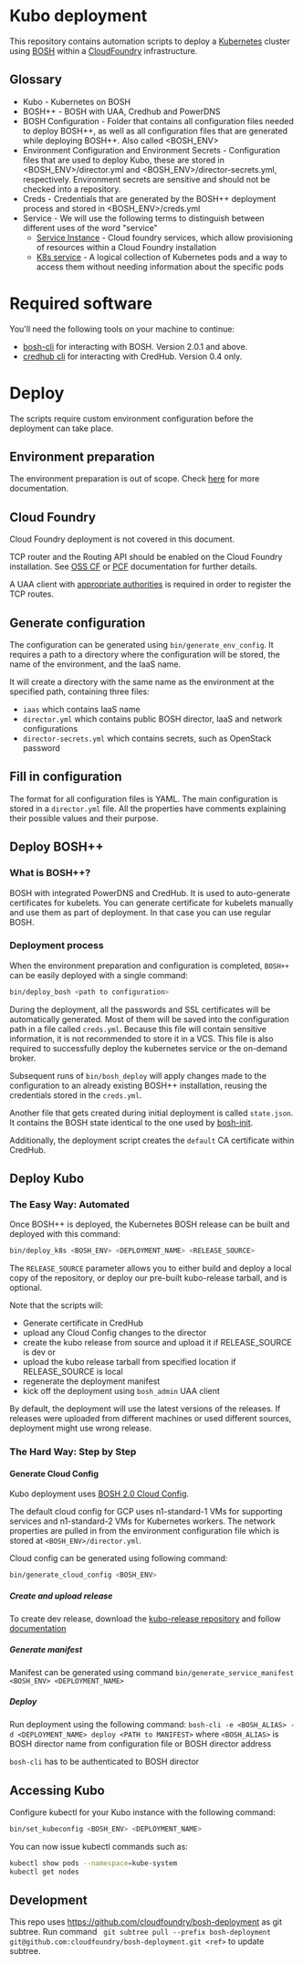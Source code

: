 # Kubo deployment

This repository contains automation scripts to deploy a [Kubernetes](https://kubernetes.io/) cluster using 
[BOSH](https://bosh.io/) within a [CloudFoundry](https://cloudfoundry.org) infrastructure.

## Glossary

- Kubo - Kubernetes on BOSH
- BOSH++ - BOSH with UAA, Credhub and PowerDNS
- BOSH Configuration - Folder that contains all configuration files needed to deploy BOSH++, as well as all 
configuration files that are generated while deploying BOSH++. Also called <BOSH_ENV>
- Environment Configuration and Environment Secrets - Configuration files that are used to deploy Kubo, these
are stored in <BOSH_ENV>/director.yml and <BOSH_ENV>/director-secrets.yml, respectively. Environment secrets 
are sensitive and should not be checked into a repository.
- Creds - Credentials that are generated by the BOSH++ deployment process and stored in <BOSH_ENV>/creds.yml
- Service - We will use the following terms to distinguish between different uses of the word "service"
  - [Service Instance](https://docs.cloudfoundry.org/devguide/services) - Cloud foundry services, which allow 
    provisioning of resources within a Cloud Foundry installation
  - [K8s service](https://kubernetes.io/docs/user-guide/services) - A logical collection of Kubernetes pods and
    a way to access them without needing information about the specific pods

# Required software

You'll need the following tools on your machine to continue:

- [bosh-cli](https://bosh.io/docs/cli-v2.html) for interacting with BOSH. Version 2.0.1 and above.
- [credhub cli](https://github.com/pivotal-cf/credhub-cli) for interacting with CredHub. Version 0.4 only.

# Deploy

The scripts require custom environment configuration before the deployment can take place. 

## Environment preparation

The environment preparation is out of scope. Check [here](https://bosh.io/docs/init.html) for more documentation.

## Cloud Foundry

Cloud Foundry deployment is not covered in this document.

TCP router and the Routing API should be enabled on the Cloud Foundry installation. See [OSS CF](https://docs.cloudfoundry.org/adminguide/enabling-tcp-routing.html) or
[PCF](http://docs.pivotal.io/pivotalcf/1-8/opsguide/tcp-routing-ert-config.html) documentation for 
further details.

A UAA client with [appropriate authorities](https://github.com/cloudfoundry-incubator/routing-api#configure-oauth-clients-manually-using-uaac-cli-for-uaa)
is required in order to register the TCP routes.

## Generate configuration

The configuration can be generated using `bin/generate_env_config`.
It requires a path to a directory where the configuration will be stored, the name of the environment,
and the IaaS name.

It will create a directory with the same name as the environment at the specified path, containing three files: 
- `iaas` which contains IaaS name
- `director.yml` which contains public BOSH director, IaaS and network configurations 
- `director-secrets.yml` which contains secrets, such as OpenStack password

## Fill in configuration

The format for all configuration files is YAML. The main configuration is stored in a `director.yml` file. All 
the properties have comments explaining their possible values and their purpose.

## Deploy BOSH++

### What is BOSH++? 

BOSH with integrated PowerDNS and CredHub. It is used to auto-generate certificates for kubelets. 
You can generate certificate for kubelets manually and use them as part of deployment. In that case you can use 
regular BOSH.

### Deployment process

When the environment preparation and configuration is completed, `BOSH++` can be
easily deployed with a single command:

```bash
bin/deploy_bosh <path to configuration>
```

During the deployment, all the passwords and SSL certificates will be automatically
generated. Most of them will be saved into the configuration path in a file called 
`creds.yml`. Because this file will contain sensitive information, it is not recommended
to store it in a VCS. This file is also required to successfully deploy the kubernetes
service or the on-demand broker.
 
Subsequent runs of `bin/bosh_deploy` will apply changes made to the configuration
to an already existing BOSH++ installation, reusing the credentials stored in the `creds.yml`.

Another file that gets created during initial deployment is called `state.json`. It contains
the BOSH state identical to the one used by [bosh-init](https://bosh.io/docs/using-bosh-init.html).

Additionally, the deployment script creates the `default` CA certificate within CredHub.

## Deploy Kubo

### The Easy Way: Automated 

Once BOSH++ is deployed, the Kubernetes BOSH release can be built and deployed with this command:

```bash
bin/deploy_k8s <BOSH_ENV> <DEPLOYMENT_NAME> <RELEASE_SOURCE>
```

The `RELEASE_SOURCE` parameter allows you to either build and deploy a local copy of the repository, or deploy our pre-built kubo-release tarball, and is optional.

Note that the scripts will:

- Generate certificate in CredHub
- upload any Cloud Config changes to the director
- create the kubo release from source and upload it if RELEASE_SOURCE is dev
or 
- upload the kubo release tarball from specified location if RELEASE_SOURCE is local
- regenerate the deployment manifest
- kick off the deployment using `bosh_admin` UAA client

By default, the deployment will use the latest versions of the releases. If releases were uploaded from different machines or 
used different sources, deployment might use wrong release.

### The Hard Way: Step by Step 

#### Generate Cloud Config

Kubo deployment uses [BOSH 2.0 Cloud Config](https://bosh.io/docs/cloud-config.html).

The default cloud config for GCP uses n1-standard-1 VMs for supporting services and n1-standard-2 VMs
for Kubernetes workers. The network properties are pulled in from the environment configuration file 
which is stored at `<BOSH_ENV>/director.yml`.

Cloud config can be generated using following command:
```bash
bin/generate_cloud_config <BOSH_ENV>
```

##### Create and upload release

To create dev release, download the [kubo-release repository](https://github.com/pivotal-cf-experimental/kubo-release) 
and follow [documentation](https://bosh.io/docs/create-release.html#dev-release)

##### Generate manifest

Manifest can be generated using command `bin/generate_service_manifest <BOSH_ENV> <DEPLOYMENT_NAME>`

##### Deploy

Run deployment using the following command: `bosh-cli -e <BOSH_ALIAS> -d <DEPLOYMENT_NAME> deploy <PATH to MANIFEST>`
where `<BOSH_ALIAS>` is BOSH director name from configuration file or BOSH director address

`bosh-cli` has to be authenticated to BOSH director

## Accessing Kubo

Configure kubectl for your Kubo instance with the following command: 

```bash
bin/set_kubeconfig <BOSH_ENV> <DEPLOYMENT_NAME>
```

You can now issue kubectl commands such as:
```bash
kubectl show pods --namespace=kube-system
kubectl get nodes
```

## Development

This repo uses https://github.com/cloudfoundry/bosh-deployment as git subtree. Run command ` git subtree pull --prefix bosh-deployment git@github.com:cloudfoundry/bosh-deployment.git <ref>` to update subtree.
